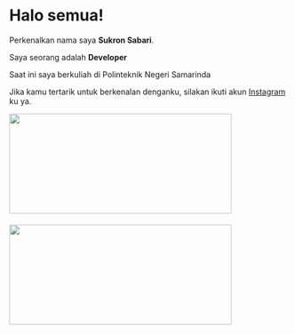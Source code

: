 # Halo semua! 

Perkenalkan nama saya **Sukron Sabari**.

Saya seorang adalah **Developer**

Saat ini saya berkuliah di Polinteknik Negeri Samarinda

Jika kamu tertarik untuk berkenalan denganku, silakan ikuti akun [Instagram](https://www.instagram.com/sukron_sabary/) ku ya.

<div>
  <a href="https://github.com/sukronsabari">
    <img height="180em" width="400px" src="https://github-readme-stats-eight-theta.vercel.app/api?username=sukronsabari&show_icons=true&bg_color=0d1017&text_color=ffffff&include_all_commits=true&count_private=true"/>
  </a>
</div>
<p style="margin-top: 20px"></p>
<div>
  <a href="https://github.com/sukronsabari" style="display: block;">
      <img height="180em" width="400px" src="https://github-readme-stats-eight-theta.vercel.app/api/top-langs/?username=sukronsabari&layout=compact&langs_count=8&bg_color=0d1017&text_color=ffffff"/>
  </a>
</div>
